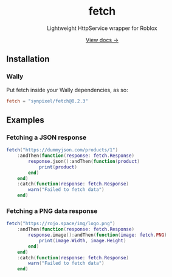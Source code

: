 <div align="center">
  <h1>fetch</h1>
  <p>Lightweight HttpService wrapper for Roblox</p>
  <a href="https://synpixel.github.io/rbx-fetch/">View docs →</a>
</div>

## Installation

### Wally

Put fetch inside your Wally dependencies, as so:

```toml
fetch = "synpixel/fetch@0.2.3"
```

## Examples

### Fetching a JSON response

```lua
fetch("https://dummyjson.com/products/1")
	:andThen(function(response: fetch.Response)
		response.json():andThen(function(product)
			print(product)
		end)
	end)
	:catch(function(response: fetch.Response)
		warn("Failed to fetch data")
	end)
```

### Fetching a PNG data response

```lua
fetch("https://rojo.space/img/logo.png")
    :andThen(function(response: fetch.Response)
        response.image():andThen(function(image: fetch.PNG)
            print(image.Width, image.Height)
        end)
    end)
    :catch(function(response: fetch.Response)
        warn("Failed to fetch data")
    end)
```
